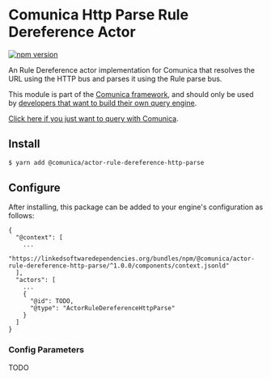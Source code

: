 # Comunica Http Parse Rule Dereference Actor

[![npm version](https://badge.fury.io/js/%40comunica%2Factor-rule-dereference-http-parse.svg)](https://www.npmjs.com/package/@comunica/actor-rule-dereference-http-parse)

An Rule Dereference actor implementation for Comunica that resolves the URL using the HTTP bus and parses it using the Rule parse bus.

This module is part of the [Comunica framework](https://github.com/comunica/comunica),
and should only be used by [developers that want to build their own query engine](https://comunica.dev/docs/modify/).

[Click here if you just want to query with Comunica](https://comunica.dev/docs/query/).

## Install

```bash
$ yarn add @comunica/actor-rule-dereference-http-parse
```

## Configure

After installing, this package can be added to your engine's configuration as follows:
```text
{
  "@context": [
    ...
    "https://linkedsoftwaredependencies.org/bundles/npm/@comunica/actor-rule-dereference-http-parse/^1.0.0/components/context.jsonld"  
  ],
  "actors": [
    ...
    {
      "@id": TODO,
      "@type": "ActorRuleDereferenceHttpParse"
    }
  ]
}
```

### Config Parameters

TODO
